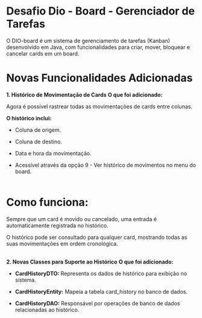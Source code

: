 # Desafio Dio - Board - Gerenciador de Tarefas
O DIO-board é um sistema de gerenciamento de tarefas (Kanban) desenvolvido em Java, com funcionalidades para criar, mover, bloquear e cancelar cards em um board.

# Novas Funcionalidades Adicionadas
**1. Histórico de Movimentação de Cards**
**O que foi adicionado:**

Agora é possível rastrear todas as movimentações de cards entre colunas.

**O histórico inclui:**

- Coluna de origem.

- Coluna de destino.

- Data e hora da movimentação.

- Acessível através da opção 9 - Ver histórico de movimentos no menu do board.</br></br>

# Como funciona:

Sempre que um card é movido ou cancelado, uma entrada é automaticamente registrada no histórico.

O histórico pode ser consultado para qualquer card, mostrando todas as suas movimentações em ordem cronológica.</br></br>

**2. Novas Classes para Suporte ao Histórico**
**O que foi adicionado:**

- **CardHistoryDTO:** Representa os dados de histórico para exibição no sistema.

- **CardHistoryEntity:** Mapeia a tabela card_history no banco de dados.

- **CardHistoryDAO:** Responsável por operações de banco de dados relacionadas ao histórico.
